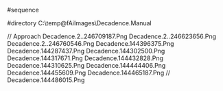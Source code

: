 #sequence

#directory
C:\temp\@fAiImages\Decadence.Manual

// Approach
Decadence.2..246709187.Png
Decadence.2..246623656.Png
Decadence.2..246760546.Png
Decadence.144396375.Png
Decadence.144287437.Png
Decadence.144302500.Png
Decadence.144317671.Png
Decadence.144432828.Png
Decadence.144310625.Png
Decadence.144444406.Png
Decadence.144455609.Png
Decadence.144465187.Png
// Decadence.144486015.Png

